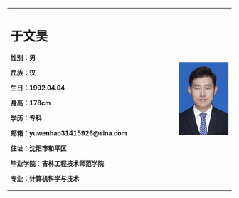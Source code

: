 <table border="0">
  <tr>
    <td width="75%">
      <h1>于文昊</h1>
      <p><b>性别：男</b></p>
      <p><b>民族：汉</b></p>
      <p><b>生日：1992.04.04</b></p>
      <p><b>身高：178cm</b></p>
      <p><b>学历：专科</b></p>
      <p><b>邮箱：yuwenhao31415926@sina.com</b></p>
      <p><b>住址：沈阳市和平区</b></p>
      <p><b>毕业学院：吉林工程技术师范学院</b></p>
      <p><b>专业：计算机科学与技术</b></p>
    </td>
    <td width="25%">
      <img src="./yuwenhao.png" width="100%">
    </td>
  </tr>
</table>

